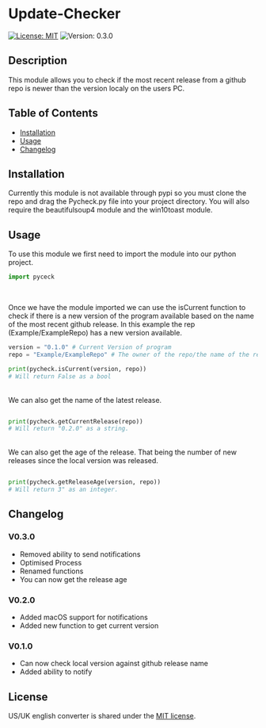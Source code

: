 # Update-Checker

[![License: MIT](https://img.shields.io/badge/License-MIT-yellow.svg)](https://opensource.org/licenses/MIT) ![Version: 0.3.0](https://img.shields.io/badge/Version-V0.3.0-blue)

## Description

This module allows you to check if the most recent release from a github repo is newer than the version localy on the users PC.

## Table of Contents

- [Installation](#installation)
- [Usage](#usage)
- [Changelog](#changelog)

## Installation
Currently this module is not available through pypi so you must clone the repo and drag the Pycheck.py file into your project directory. You will also require the beautifulsoup4 module and the win10toast module.

## Usage
To use this module we first need to import the module into our python project.

```py
import pyceck
```

<br/>

Once we have the module imported we can use the isCurrent function to check if there is a new version of the program available based on the name of the most recent github release. In this example the rep (Example/ExampleRepo) has a new version available.

```py
version = "0.1.0" # Current Version of program
repo = "Example/ExampleRepo" # The owner of the repo/the name of the repo

print(pycheck.isCurrent(version, repo))
# Will return False as a bool
```

<br/>
We can also get the name of the latest release.

```py

print(pycheck.getCurrentRelease(repo))
# Will return "0.2.0" as a string.
```

<br/>
We can also get the age of the release. That being the number of new releases since the local version was released.

```py

print(pycheck.getReleaseAge(version, repo))
# Will return 3" as an integer.
```

## Changelog
### V0.3.0
- Removed ability to send notifications
- Optimised Process
- Renamed functions
- You can now get the release age


### V0.2.0
- Added macOS support for notifications
- Added new function to get current version

### V0.1.0
- Can now check local version against github release name
- Added ability to notify

## License
US/UK english converter is shared under the [MIT license](https://github.com/ThomasLandstra/PyReleaseCheck/blob/main/licence).
